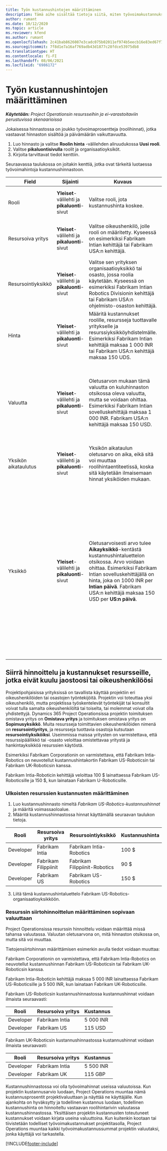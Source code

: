```yaml
---
title: Työn kustannushintojen määrittäminen
description: Tämä aihe sisältää tietoja siitä, miten työvoimakustannukset määritetään Project Operationsissa
author: rumant
ms.date: 10/12/2020
ms.topic: article
ms.reviewer: kfend
ms.author: rumant
ms.openlocfilehash: 2c41bab8626087e3cadc075b02011ef974b5eecb16e83ed67f78f4e020a83dd8
ms.sourcegitcommit: 7f8d1e7a16af769adb43d1877c28fdce53975db8
ms.translationtype: HT
ms.contentlocale: fi-FI
ms.lasthandoff: 08/06/2021
ms.locfileid: "6986172"
---
```

# <a name="set-up-labor-cost-rates"></a>Työn kustannushintojen määrittäminen

_**Käytetään:** Project Operationsin resursseihin ja ei-varastoitaviin perustuvissa skenaarioissa_


Jokaisessa hinnastossa on joukko työvoimaprosentteja (roolihinnat), jotka vastaavat hinnaston sisältöä ja päivämäärän vaikuttavuutta.

1. Luo hinnasto ja valitse **Roolin hinta** -välilehden aliruudukossa **Uusi rooli**.
2. Valitse **pikaluontisivulla** roolit ja organisaatioyksiköt.
3. Kirjoita tarvittavat tiedot kenttiin.

Seuraavassa taulukossa on joitakin kenttiä, jotka ovat tärkeitä luotaessa työvoimahintoja kustannushinnastoon.

| Field | Sijainti | Kuvaus | Loppupään vaikutus |
| --- | --- | --- | --- |
| Rooli | **Yleiset**-välilehti ja **pikaluonti**-sivut | Valitse rooli, jota kustannushinta koskee. | Saapuva arvio tai todellinen rooli sovitetaan tämän rivin kanssa roolin oletuskuluun. |
| Resursoiva yritys | **Yleiset**-välilehti ja **pikaluonti**-sivut | Valitse oikeushenkilö, jolle rooli on määritetty. Kyseessä on esimerkiksi Fabrikam Intian kehittäjä tai Fabrikam USA:n kehittäjä. | Saapuvan arvion tai todellisen resurssien tarjoajayritys vertaa tätä riviä oletusarvoisesti roolin kuluprosenttiin. |
| Resursointiyksikkö | **Yleiset**-välilehti ja **pikaluonti**-sivut | Valitse sen yrityksen organisaatioyksikkö tai osasto, jossa roolia käytetään. Kyseessä on esimerkiksi Fabrikam Intian Robotics Divisionin kehittäjä tai Fabrikam USA:n ohjelmisto-osaston kehittäjä. | Saapuvan arvion tai todellisen resurssien tarjoajayksikkö vertaa tätä riviä oletusarvoisesti roolin kuluprosenttiin. |
| Hinta | **Yleiset**-välilehti ja **pikaluonti**-sivut | Määritä kustannukset roolille, resursseja tuottavalle yritykselle ja resurssiyksikköyhdistelmälle. Esimerkiksi Fabrikam Intian kehittäjä maksaa 1 000 INR tai Fabrikam USA:n kehittäjä maksaa 150 UDS. | Hinta on kustannusnopeus, joka oletusarvoisesti laskee saapuvan estimaatin tai todellisen rivin **Aika**-tapahtumaluokan yksikkökustannukset. |
| Valuutta | **Yleiset**-välilehti ja **pikaluonti**-sivut | Oletusarvon mukaan tämä valuutta on kuluhinnaston otsikossa oleva valuutta, mutta se voidaan ohittaa. Esimerkiksi Fabrikam Intian sovelluskehittäjä maksaa 1 000 INR. Fabrikam USA:n kehittäjä maksaa 150 USD. | Tämä valuutta on oletuksena saapuvan todellisen kustannusrivin yksikköhinnassa **aika**-tapahtumaluokalle. Projektiarvion valuutta-arvo muunnetaan projektivaluutaksi ja näytetään arvion aika-vaiheittaisessa näkymässä. |
| Yksikön aikataulutus | **Yleiset**-välilehti ja **pikaluonti**-sivut | Yksikön aikataulun oletusarvo on aika, eikä sitä voi muuttaa roolihintaentiteetissä, koska sitä käytetään ilmaisemaan hinnat yksiköiden mukaan. | Tämä ei vaikuta loppupään toimintaan. |
| Yksikkö | **Yleiset**-välilehti ja **pikaluonti**-sivut | Oletusarvoisesti arvo tulee **Aikayksikkö**-kentästä kustannushintaluettelon otsikossa. Arvo voidaan ohittaa. Esimerkiksi Fabrikam Intian sovelluskehittäjällä on hinta, joka on 1000 INR per **Intian päivä**. Fabrikam USA:n kehittäjä maksaa 150 USD per **US:n päivä**. | Järjestelmä käyttää yksikkö- ja muunnosjärjestelmää perusyksiköissä yksikkökustannusten laskemiseksi laskemaan oletushintayksikköä kohti tulevassa arviossa tai todellisessa rivissä. Esimerkiksi arvio on 10 **Intian päivän** verran työtä kehittäjälle Intiasta, ja **Intian päiväyksikkö** määritetään 10 tunniksi. Kun arviorivi lasketaan, sovellus laskee yksikkökustannuksen arviosta seuraavasti: 1000 INR/10 tuntia = 100 INR tunnissa, joka muunnetaan USD:ksi ja näytetään yksikkökustannuksena **Projektiarviot**-sivulla. |

## <a name="transfer-pricing-and-costs-for-resources-outside-of-your-division-or-legal-entity"></a>Siirrä hinnoittelu ja kustannukset resursseille, jotka eivät kuulu jaostoosi tai oikeushenkilöösi

Projektipohjaisissa yrityksissä on tavallista käyttää projektiin eri oikeushenkilöiden tai osastojen työntekijöitä. Projektin voi toteuttaa yksi oikeushenkilö, mutta projektissa työskentelevät työntekijät tai konsultit voivat tulla samalta oikeushenkilöltä tai toiselta, tai molemmat voivat olla yhdistettyjä. Dynamics 365 Project Operationsissa projektin toimituksen omistava yritys on **Omistava yritys** ja toimituksen omistava yritys on **Sopimusyksikkö**. Muita resursseja toimittavien oikeushenkilöiden nimenä on **resursointiyritys**, ja resursseja tuottavia osastoja kutsutaan **resursointiyksiköiksi**. Useimmissa maissa yritysten on varmistettava, että resurssipäällikkö tai -osasto veloittaa omistettavaa yritystä ja hankintayksikköä resurssien käytöstä.

Esimerkiksi Fabrikam Corporationin on varmistettava, että Fabrikam Intia-Robotics on neuvotellut kustannushintakortin Fabrikam US-Roboticsin tai Fabrikam UK-Roboticsin kanssa.

Fabrikam Intia-Roboticin kehittäjä veloittaa 100 $ lainattaessa Fabrikam US-Roboticsille ja 150 $, kun lainataan Fabrikam U-Roboticsille.

### <a name="set-up-costs-for-outside-resources"></a>Ulkoisten resurssien kustannusten määrittäminen

1. Luo kustannushinnasto nimeltä *Fabrikam US-Robotics-kustannushinnat* ja määritä voimassaoloalue.
2. Määritä kustannushinnastossa hinnat käyttämällä seuraavan taulukon tietoja. 

| Rooli | Resursoiva yritys | Resursointiyksikkö | Kustannushinta |
| --- | --- | --- | --- |
| Developer | Fabrikam Intia | Fabrikam Intia-Robotics | 100 $ |
| Developer | Fabrikam Filippiinit | Fabrikam Filippiinit-Robotics | 90 $ |
| Developer | Fabrikam US | Fabrikam US-Robotics | 150 $ |

3. Liitä tämä kustannushintaluettelo Fabrikam US-Robotics-organisaatioyksikköön.

### <a name="set-up-transfer-pricing-for-a-resource-in-the-appropriate-currency"></a>Resurssin siirtohinnoittelun määrittäminen sopivaan valuuttaan 

Project Operationsissa resurssin hinnoittelu voidaan määrittää missä tahansa valuutassa. Valuutan oletusarvona on, mitä hinnaston otsikossa on, mutta sitä voi muuttaa.

Tietojensiirtohinnan määrittämisen esimerkin avulla tiedot voidaan muuttaa:

Fabrikam Corporationin on varmistettava, että Fabrikam Intia-Robotics on neuvotellut kustannushinnan Fabrikam US-Roboticsin tai Fabrikam UK-Roboticsin kanssa.

Fabrikam Intia-Roboticin kehittäjä maksaa 5 000 INR lainattaessa Fabrikam US-Roboticsille ja 5 500 INR, kun lainataan Fabrikam UK-Roboticsille.

Fabrikam US-Roboticsin kustannushinnastossa kustannushinnat voidaan ilmaista seuraavasti:

| Rooli | Resursoiva yritys | Kustannus |
| --- | --- | --- |
| Developer | Fabrikam Intia | 5 000 INR |
| Developer | Fabrikam US | 115 USD |

Fabrikam UK-Roboticsin kustannushinnastossa kustannushinnat voidaan ilmaista seuraavasti:

| Rooli | Resursoiva yritys | Kustannus |
| --- | --- | --- |
| Developer | Fabrikam Intia | 5 500 INR |
| Developer | Fabrikam UK | 115 GBP |

Kustannushinnastossa voi olla työvoimahinnat useissa valuutoissa. Kun projektin kustannusarvio luodaan, Project Operations muuntaa nämä kustannusprosentit projektivaluuttaan ja näyttää ne käyttäjälle. Kun ajankohta on hyväksytty ja todellinen kustannus luodaan, todellinen kustannushinta on hinnoiteltu vastaavan roolihintarivin valuutassa kustannushinnastossa. Yksittäisen projektin kustannusten toteutuneet kustannukset voidaan kirjata useina valuuttoina. Kun kuitenkin kootaan tai tiivistetään todelliset työvoimakustannukset projektitasolla, Project Operations muuntaa kaikki työvoimakustannussummat projektin valuutaksi, jonka käyttäjä voi tarkastella.


[!INCLUDE[footer-include](../includes/footer-banner.md)]